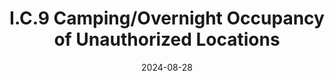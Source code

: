 ---
slug: /pages/i-policies-for-all/health-safety/camping-overnight-occupancy
date: 2024-08-28
title: I.C.9 Camping/Overnight Occupancy of Unauthorized Locations
---